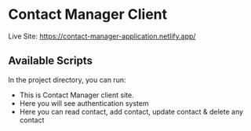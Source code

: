 # Contact Manager Client

Live Site: https://contact-manager-application.netlify.app/

## Available Scripts

In the project directory, you can run:
* This is Contact Manager client site.
* Here you will see authentication system
* Here you can read contact, add contact, update contact & delete any contact
